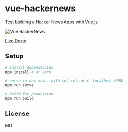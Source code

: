 # vue-hackernews

Test building a Hacker News Apps with Vue.js

![Vue HackerNews](https://repository-images.githubusercontent.com/210501221/8bdcd980-57c2-11ea-9955-d0994c9f1db7)

[Live Demo](https://vue-hackernews.asumranphan.now.sh)

## Setup

``` bash
# install dependencies
npm install # or yarn

# serve in dev mode, with hot reload at localhost:8080
npm run serve

# build for production
npm run build
```

## License

MIT
